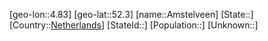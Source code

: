 ﻿---
location: [52.3,4.83]
type: City
tags:
- geo/City


SpocWebEntityId: 28808
isDeleted: false
confidential: public

---
[geo-lon::4.83]
[geo-lat::52.3]
[name::Amstelveen]
[State::]
[Country::[Netherlands](geo/Continent/Europe/Netherlands.md)]
[StateId::]
[Population::]
[Unknown::]

